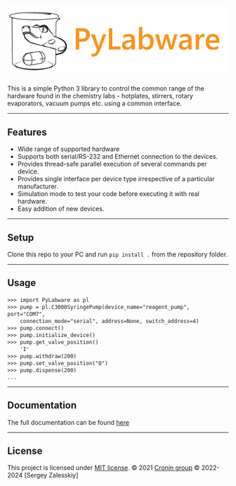 ![PyLabware](docs/src/images/_static/logo_with_text_600px.png)
============

This is a simple Python 3 library to control the common range of the hardware found in the chemistry labs - hotplates, stirrers, rotary evaporators, vacuum pumps etc. using a common interface.

---

## Features
- Wide range of supported hardware
- Supports both serial/RS-232 and Ethernet connection to the devices.
- Provides thread-safe parallel execution of several commands per device.
- Provides single interface per device type irrespective of a particular manufacturer.
- Simulation mode to test your code before executing it with real hardware.
- Easy addition of new devices.

---

## Setup
Clone this repo to your PC and run `pip install .` from the repository folder.

---

## Usage

```
>>> import PyLabware as pl
>>> pump = pl.C3000SyringePump(device_name="reagent_pump", port="COM7",
    connection_mode="serial", address=None, switch_address=4)
>>> pump.connect()
>>> pump.initialize_device()
>>> pump.get_valve_position()
    'I'
>>> pump.withdraw(200)
>>> pump.set_valve_position("O")
>>> pump.dispense(200)
...
```
---

## Documentation

The full documentation can be found [here](https://zserg8.github.io/pylabware/)

---

## License
This project is licensed under [MIT license](LICENSE).
© 2021 [Cronin group](http://croninlab.com)
© 2022-2024 [Sergey Zalesskiy]